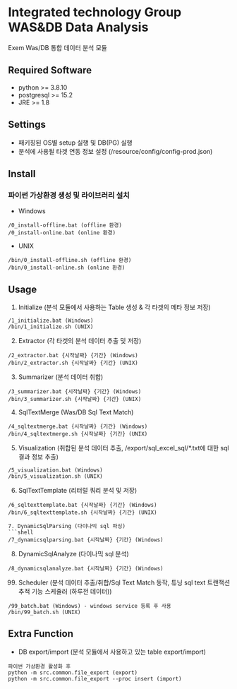# Integrated technology Group WAS&DB Data Analysis

Exem Was/DB 통합 데이터 분석 모듈

## Required Software

- python >= 3.8.10
- postgresql >= 15.2
- JRE >= 1.8

## Settings

- 패키징된 OS별 setup 실행 및 DB(PG) 실행
- 분석에 사용될 타겟 연동 정보 설정 (/resource/config/config-prod.json)

## Install
### 파이썬 가상환경 생성 및 라이브러리 설치

- Windows
```shell
/0_install-offline.bat (offline 환경)
/0_install-online.bat (online 환경)
```

- UNIX
```shell
/bin/0_install-offline.sh (offline 환경)
/bin/0_install-online.sh (online 환경)
```

## Usage

1. Initialize (분석 모듈에서 사용하는 Table 생성 & 각 타겟의 메타 정보 저장)
```shell
/1_initialize.bat (Windows)
/bin/1_initialize.sh (UNIX)
```

2. Extractor (각 타겟의 분석 데이터 추출 및 저장)
```shell
/2_extractor.bat {시작날짜} {기간} (Windows)
/bin/2_extractor.sh {시작날짜} {기간} (UNIX)
```

3. Summarizer (분석 데이터 취합)
```shell
/3_summarizer.bat {시작날짜} {기간} (Windows)
/bin/3_summarizer.sh {시작날짜} {기간} (UNIX)
```

4. SqlTextMerge (Was/DB Sql Text Match)
```shell
/4_sqltextmerge.bat {시작날짜} {기간} (Windows)
/bin/4_sqltextmerge.sh {시작날짜} {기간} (UNIX)
```

5. Visualization (취합된 분석 데이터 추출, /export/sql_excel_sql/*.txt에 대한 sql 결과 정보 추출)
```shell
/5_visualization.bat (Windows)
/bin/5_visualization.sh (UNIX)
```

6. SqlTextTemplate (리터럴 쿼리 분석 및 저장)
```shell
/6_sqltexttemplate.bat {시작날짜} {기간} (Windows)
/bin/6_sqltexttemplate.sh {시작날짜} {기간} (UNIX)

7. DynamicSqlParsing (다이나믹 sql 파싱)
```shell
/7_dynamicsqlparsing.bat {시작날짜} {기간} (Windows)
```

8. DynamicSqlAnalyze (다이나믹 sql 분석)
```shell
/8_dynamicsqlanalyze.bat {시작날짜} {기간} (Windows)
```

99. Scheduler (분석 데이터 추출/취합/Sql Text Match 동작, 튜닝 sql text 트랜잭션 추적 기능 스케쥴러 (하루전 데이터))
```shell
/99_batch.bat (Windows) - windows service 등록 후 사용
/bin/99_batch.sh (UNIX)
```

## Extra Function

- DB export/import (분석 모듈에서 사용하고 있는 table export/import)
```shell
파이썬 가상환경 활성화 후
python -m src.common.file_export (export)
python -m src.common.file_export --proc insert (import)
```

